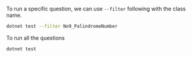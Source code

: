 To run a specific question, we can use `--filter` following with the class name. 
```bash
dotnet test --filter No9_PalindromeNumber
```

To run all the questions
```bash
dotnet test
```